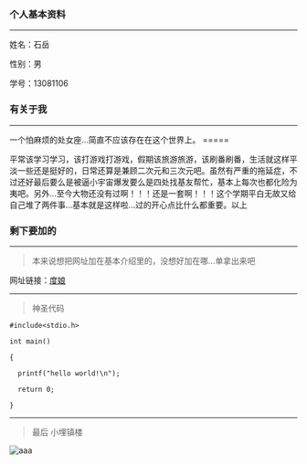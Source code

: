 ### 个人基本资料

***

姓名：石岳     

性别：男  

学号：13081106

### 有关于我

***

一个怕麻烦的处女座...简直不应该存在在这个世界上。  =====   

平常该学习学习，该打游戏打游戏，假期该旅游旅游，该刷番刷番，生活就这样平淡一些还是挺好的，日常还算是兼顾二次元和三次元吧。虽然有严重的拖延症，不过还好最后要么是被逼小宇宙爆发要么是四处找基友帮忙，基本上每次也都化险为夷吧。另外...至今大物还没有过啊！！！还是一套啊！！！这个学期平白无故又给自己堆了两件事...基本就是这样啦...过的开心点比什么都重要。以上

### 剩下要加的

***

>本来说想把网址加在基本介绍里的，没想好加在哪...单拿出来吧   

网址链接：[度娘](http://www.baidu.com)    

***

>神圣代码   

`#include<stdio.h>`  

`int main()`  

`{`  

`  printf("hello world!\n");`   

`  return 0;`  

`}`      

***
>最后 小埋镇楼   

![aaa](http://b.hiphotos.baidu.com/zhidao/pic/item/1b4c510fd9f9d72a1191fd5dd22a2834359bbbfd.jpg)
